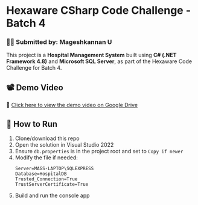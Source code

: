 # Hexaware CSharp Code Challenge - Batch 4  
### 👨‍💻 Submitted by: Mageshkannan U

This project is a **Hospital Management System** built using **C# (.NET Framework 4.8)** and **Microsoft SQL Server**, as part of the Hexaware Code Challenge for Batch 4.

## 📽️ Demo Video

📂 [Click here to view the demo video on Google Drive](https://drive.google.com/file/d/1FPSnh5fpgetJfMf9sNRKantIYxL3YgVu/view?usp=sharing)

## 📁 How to Run

1. Clone/download this repo
2. Open the solution in Visual Studio 2022
3. Ensure `db.properties` is in the project root and set to `Copy if newer`
4. Modify the file if needed:
    ```
    Server=MAGS-LAPTOP\SQLEXPRESS
    Database=HospitalDB
    Trusted_Connection=True
    TrustServerCertificate=True
    ```
5. Build and run the console app
